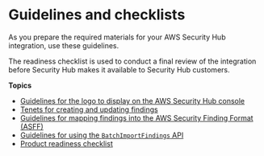 # Guidelines and checklists<a name="integration-guidelines-checklists"></a>

As you prepare the required materials for your AWS Security Hub integration, use these guidelines\.

The readiness checklist is used to conduct a final review of the integration before Security Hub makes it available to Security Hub customers\.

**Topics**
+ [Guidelines for the logo to display on the AWS Security Hub console](guidelines-console-logo.md)
+ [Tenets for creating and updating findings](tenets-update-create-findings.md)
+ [Guidelines for mapping findings into the AWS Security Finding Format \(ASFF\)](guidelines-asff-mapping.md)
+ [Guidelines for using the `BatchImportFindings` API](guidelines-batchimportfindings.md)
+ [Product readiness checklist](product-readiness-checklist.md)